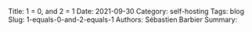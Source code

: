 Title: 1 = 0, and 2 = 1
Date: 2021-09-30
Category: self-hosting
Tags: blog
Slug: 1-equals-0-and-2-equals-1
Authors: Sébastien Barbier
Summary: 